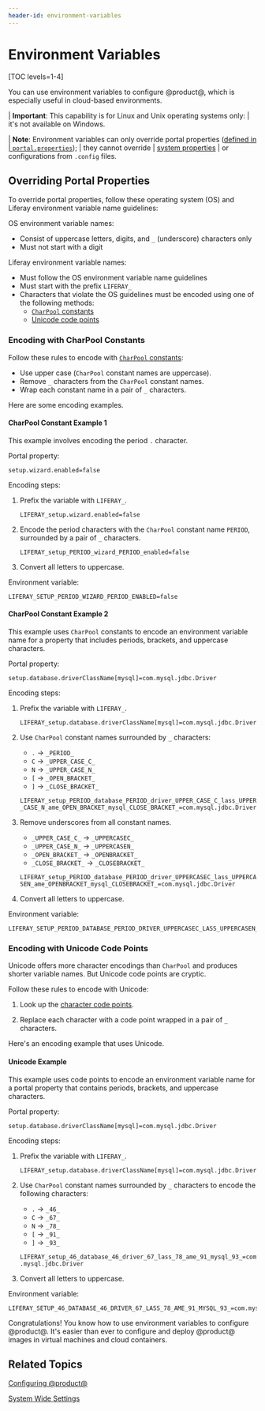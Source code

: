 ```yaml
---
header-id: environment-variables
---
```


# Environment Variables

[TOC levels=1-4]

You can use environment variables to configure @product@, which is especially
useful in cloud-based environments. 

| **Important**: This capability is for Linux and Unix operating systems only:
| it's not available on Windows.

| **Note**: Environment variables can only override portal properties ([defined in
| `portal.properties`](@platform-ref@/7.0-latest/propertiesdoc/portal.properties.html));
| they cannot override
| [system properties](@platform-ref@/7.0-latest/propertiesdoc/system.properties.html)
| or configurations from `.config` files.

## Overriding Portal Properties

To override portal properties, follow these operating system (OS) and Liferay
environment variable name guidelines:

OS environment variable names:
-   Consist of uppercase letters, digits, and `_` (underscore) characters only
-   Must not start with a digit

Liferay  environment variable names:
-   Must follow the OS environment variable name guidelines 
-   Must start with the prefix `LIFERAY_`
-   Characters that violate the OS guidelines must be encoded
    using one of the following methods:
    -   [`CharPool` constants](#encoding-with-charpool-constants)
    -   [Unicode code points](#encoding-with-unicode-code-points)

### Encoding with CharPool Constants

Follow these rules to encode with
[`CharPool` constants](@platform-ref@/7.0-latest/javadocs/portal-kernel/com/liferay/portal/kernel/util/CharPool.html):

-   Use upper case (`CharPool` constant names are uppercase).
-   Remove `_` characters from the `CharPool` constant names.
-   Wrap each constant name in a pair of `_` characters.

Here are some encoding examples.

#### CharPool Constant Example 1

This example involves encoding the period `.` character. 
 
Portal property:

    setup.wizard.enabled=false

Encoding steps:

1.  Prefix the variable with `LIFERAY_`.

    `LIFERAY_setup.wizard.enabled=false`

2.  Encode the period characters with the `CharPool` constant name `PERIOD`,
    surrounded by a pair of `_` characters.

    `LIFERAY_setup_PERIOD_wizard_PERIOD_enabled=false`

3.  Convert all letters to uppercase.

Environment variable:

    LIFERAY_SETUP_PERIOD_WIZARD_PERIOD_ENABLED=false

#### CharPool Constant Example 2

This example uses `CharPool` constants to encode an environment variable name
for a property that includes periods, brackets, and uppercase characters.

Portal property:

    setup.database.driverClassName[mysql]=com.mysql.jdbc.Driver

Encoding steps:
1.  Prefix the variable with `LIFERAY_`.

    `LIFERAY_setup.database.driverClassName[mysql]=com.mysql.jdbc.Driver`

2.  Use `CharPool` constant names surrounded by `_` characters:
    -   `.` &rarr; `_PERIOD_`
    -   `C` &rarr; `_UPPER_CASE_C_`
    -   `N` &rarr; `_UPPER_CASE_N_`
    -   `[` &rarr; `_OPEN_BRACKET_`
    -   `]` &rarr; `_CLOSE_BRACKET_`
 
    `LIFERAY_setup_PERIOD_database_PERIOD_driver_UPPER_CASE_C_lass_UPPER_CASE_N_ame_OPEN_BRACKET_mysql_CLOSE_BRACKET_=com.mysql.jdbc.Driver`

3.  Remove underscores from all constant names.

    -   `_UPPER_CASE_C_` &rarr; `_UPPERCASEC_`
    -   `_UPPER_CASE_N_` &rarr; `_UPPERCASEN_`
    -   `_OPEN_BRACKET_` &rarr; `_OPENBRACKET_`
    -   `_CLOSE_BRACKET_` &rarr; `_CLOSEBRACKET_`
 
    `LIFERAY_setup_PERIOD_database_PERIOD_driver_UPPERCASEC_lass_UPPERCASEN_ame_OPENBRACKET_mysql_CLOSEBRACKET_=com.mysql.jdbc.Driver`

4.  Convert all letters to uppercase.

Environment variable:

    LIFERAY_SETUP_PERIOD_DATABASE_PERIOD_DRIVER_UPPERCASEC_LASS_UPPERCASEN_AME_OPENBRACKET_MYSQL_CLOSEBRACKET_=com.mysql.jdbc.Driver

### Encoding with Unicode Code Points

Unicode offers more character encodings than `CharPool` and produces shorter
variable names. But Unicode code points are cryptic. 

Follow these rules to encode with Unicode:

1.  Look up the [character code points](https://unicode-table.com/en/). 

2.  Replace each character with a code point wrapped in a pair of `_`
    characters.

Here's an encoding example that uses Unicode. 

#### Unicode Example

This example uses code points to encode an environment variable name for a
portal property that contains periods, brackets, and uppercase characters.

Portal property:

    setup.database.driverClassName[mysql]=com.mysql.jdbc.Driver

Encoding steps:

1.  Prefix the variable with `LIFERAY_`.

    `LIFERAY_setup.database.driverClassName[mysql]=com.mysql.jdbc.Driver`

2.  Use `CharPool` constant names surrounded by `_` characters to encode the
    following characters:
    -   `.` &rarr; `_46_`
    -   `C` &rarr; `_67_`
    -   `N` &rarr; `_78_`
    -   `[` &rarr; `_91_`
    -   `]` &rarr; `_93_`

    `LIFERAY_setup_46_database_46_driver_67_lass_78_ame_91_mysql_93_=com.mysql.jdbc.Driver`

3.  Convert all letters to uppercase.

Environment variable:

    LIFERAY_SETUP_46_DATABASE_46_DRIVER_67_LASS_78_AME_91_MYSQL_93_=com.mysql.jdbc.Driver

Congratulations! You know how to use environment variables to configure
@product@. It's easier than ever to configure and deploy @product@ images in
virtual machines and cloud containers. 

## Related Topics

[Configuring @product@](/docs/7-0/deploy/-/knowledge_base/d/configuring-liferay)

[System Wide Settings](/docs/7-0/user/-/knowledge_base/u/system-wide-settings)
